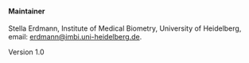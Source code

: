 
#### Maintainer

Stella Erdmann, Institute of Medical Biometry, University of Heidelberg, email: erdmann@imbi.uni-heidelberg.de.

Version 1.0
